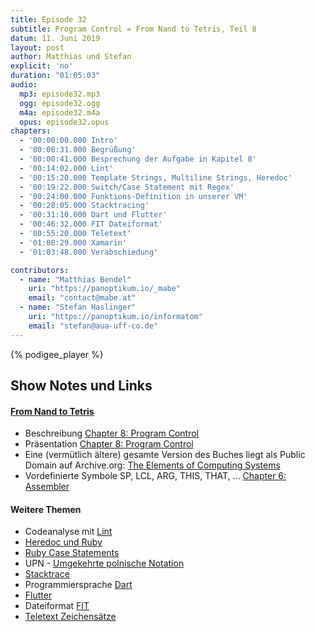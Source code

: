 ```yaml
---
title: Episode 32
subtitle: Program Control = From Nand to Tetris, Teil 8
datum: 11. Juni 2019
layout: post
author: Matthias und Stefan
explicit: 'no'
duration: "01:05:03"
audio:
  mp3: episode32.mp3
  ogg: episode32.ogg
  m4a: episode32.m4a
  opus: episode32.opus
chapters:
  - '00:00:00.000 Intro'
  - '00:00:31.000 Begrüßung'
  - '00:00:41.000 Besprechung der Aufgabe in Kapitel 8'
  - '00:14:02.000 Lint'
  - '00:15:20.000 Template Strings, Multiline Strings, Heredoc'
  - '00:19:22.000 Switch/Case Statement mit Regex'
  - '00:24:00.000 Funktions-Definition in unserer VM'
  - '00:28:05.000 Stacktracing'
  - '00:31:10.000 Dart und Flutter'
  - '00:46:32.000 FIT Dateiformat'
  - '00:55:20.000 Teletext'
  - '01:00:29.000 Xamarin'
  - '01:03:48.000 Verabschiedung'

contributors:
  - name: "Matthias Bendel"
    uri: "https://panoptikum.io/_mabe"
    email: "contact@mabe.at"
  - name: "Stefan Haslinger"
    uri: "https://panoptikum.io/informatom"
    email: "stefan@aua-uff-co.de"
---
```


{% podigee_player %}

## Show Notes und Links

#### [From Nand to Tetris](http://nand2tetris.org/)

* Beschreibung 
  [Chapter 8: Program Control](https://www.nand2tetris.org/project08)
* Präsentation 
  [Chapter 8: Program Control](https://drive.google.com/file/d/1lBsaO5XKLkUgrGY6g6vLMsiZo6rWxlYJ/view)
* Eine (vermütlich ältere) gesamte Version des Buches liegt als Public Domain auf Archive.org:
  [The Elements of Computing Systems](https://ia902307.us.archive.org/18/items/TheElementsOfComputingSystems_201408/The%20Elements%20of%20Computing%20Systems.pdf)
* Vordefinierte Symbole SP, LCL, ARG, THIS, THAT, ...
  [Chapter 6: Assembler](https://docs.wixstatic.com/ugd/44046b_89a8e226476741a3b7c5204575b8a0b2.pdf)

#### Weitere Themen

* Codeanalyse mit [Lint](https://de.wikipedia.org/wiki/Lint_(Programmierwerkzeug))
* [Heredoc und Ruby](https://www.rubyguides.com/2018/11/ruby-heredoc/)
* [Ruby Case Statements](https://www.rubyguides.com/2015/10/ruby-case/)
* UPN - [Umgekehrte polnische Notation](https://de.wikipedia.org/wiki/Umgekehrte_polnische_Notation)
* [Stacktrace](https://de.wikipedia.org/wiki/Stacktrace)
* Programmiersprache [Dart](https://dart.dev/)
* [Flutter](https://flutter.dev/)
* Dateiformat [FIT](https://wiki.openstreetmap.org/wiki/FIT)
* [Teletext Zeichensätze](https://de.wikipedia.org/wiki/Teletext-Zeichens%C3%A4tze_(ETSI_EN_300_706))

